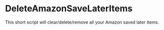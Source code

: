 # DeleteAmazonSaveLaterItems
This short script will clear/delete/remove all your Amazon saved later items.
